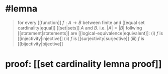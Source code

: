 #  #lemna 
> for every [[function]] $f:A\to B$  between finite and [[equal set cardinality|equal]] [[set|sets]] $A$ and $B$. i.e. $|A| =|B|$ follwing [[statement|statements]] are [[logical-equivalence|equivalent]]: 
> (i) $f$ is [[injectivity|injective]]
> (ii) $f$ is [[surjectivity|surjective]]
> (iii) $f$ is [[bijectivity|bijective]] 

# proof: [[set cardinality lemna proof]] 
 
